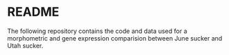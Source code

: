 # README

The following repository contains the code and data used for a morphometric and gene expression comparision between June sucker and Utah sucker.

